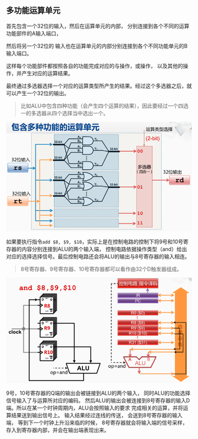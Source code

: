## 多功能运算单元

首先包含一个32位的输入，然后在运算单元的内部， 分别连接到各个不同的运算功能部件的A输入端口，

然后将另一个32位的 输入也在运算单元的内部分别连接到各个不同功能单元的B输入端口。 

这样每个功能部件都按照各自的功能完成对应的与操作，或操作， 以及其他的操作，并产生对应的运算结果。

最终通过多选器选择一个对应的运算类型所产生的结果。经过这个多选器之后，就可以产生一个32位的输出。

> 比如ALU中包含四种功能（会产生四个运算的结果），因此要经过一个四选一的多选器从四个选择当中选出一个。

![image-20201102184156369](assets/image-20201102184156369.png)


如果要执行指令`add $8, $9, $10`，实际上是在控制电路的控制下将9号和10号寄存器的内容分别连接到ALU的两个输入端， 控制电路依据操作类型（and）给出对应的选择选择信号。最后控制电路还会将ALU的输出与8号寄存器的输入相连。 

> 8号寄存器、9号寄存器、10号寄存器都可以看作由32个D触发器组成。

![image-20201102185023444](assets/image-20201102185023444.png)

9号，10号寄存器的Q端的输出会被链接到ALU的两个输入， 同时ALU的功能选择信号输入了与运算所对应的编码。 
然后ALU的输出会被连接到8号寄存器的输入D端。所以在某一个时钟周期内，ALU会按照输入的要求 完成相关的运算，并将运算结果送到输出信号上。 
输入结果经过连线的传送， 会送到8号寄存器的输入端， 等到下一个时钟上升沿来临的时候， 8号寄存器就会将输入端的信号采样，存入到寄存器内部，并会在输出端表现出来。 
